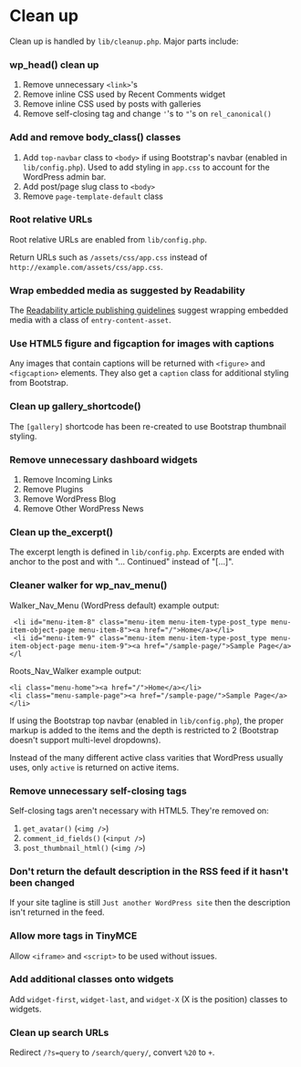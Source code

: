 # Clean up

Clean up is handled by `lib/cleanup.php`. Major parts include:

### wp_head() clean up

1. Remove unnecessary `<link>`'s
2. Remove inline CSS used by Recent Comments widget
3. Remove inline CSS used by posts with galleries
4. Remove self-closing tag and change `'`'s to `"`'s on `rel_canonical()`

### Add and remove body_class() classes

1. Add `top-navbar` class to `<body>` if using Bootstrap's navbar (enabled in `lib/config.php`). Used to add styling in `app.css` to account for the WordPress admin bar.
2. Add post/page slug class to `<body>`
3. Remove `page-template-default` class

### Root relative URLs

Root relative URLs are enabled from `lib/config.php`.

Return URLs such as `/assets/css/app.css` instead of `http://example.com/assets/css/app.css`.

### Wrap embedded media as suggested by Readability

The [Readability article publishing guidelines](http://www.readability.com/developers/guidelines#publisher) suggest wrapping embedded media with a class of `entry-content-asset`.

### Use HTML5 figure and figcaption for images with captions

Any images that contain captions will be returned with `<figure>` and `<figcaption>` elements. They also get a `caption` class for additional styling from Bootstrap.

### Clean up gallery_shortcode()

The `[gallery]` shortcode has been re-created to use Bootstrap thumbnail styling.

### Remove unnecessary dashboard widgets

1. Remove Incoming Links
2. Remove Plugins
3. Remove WordPress Blog
4. Remove Other WordPress News

### Clean up the_excerpt()

The excerpt length is defined in `lib/config.php`. Excerpts are ended with anchor to the post and with "… Continued" instead of "[…]".

### Cleaner walker for wp_nav_menu()

Walker_Nav_Menu (WordPress default) example output:

     <li id="menu-item-8" class="menu-item menu-item-type-post_type menu-item-object-page menu-item-8"><a href="/">Home</a></li>
     <li id="menu-item-9" class="menu-item menu-item-type-post_type menu-item-object-page menu-item-9"><a href="/sample-page/">Sample Page</a></l

Roots_Nav_Walker example output:

    <li class="menu-home"><a href="/">Home</a></li>
    <li class="menu-sample-page"><a href="/sample-page/">Sample Page</a></li>

If using the Bootstrap top navbar (enabled in `lib/config.php`), the proper markup is added to the items and the depth is restricted to 2 (Bootstrap doesn't support multi-level dropdowns).

Instead of the many different active class varities that WordPress usually uses, only `active` is returned on active items.

### Remove unnecessary self-closing tags

Self-closing tags aren't necessary with HTML5. They're removed on:

1. `get_avatar()` (`<img />`)
2. `comment_id_fields()` (`<input />`)
3. `post_thumbnail_html()` (`<img />`)

### Don't return the default description in the RSS feed if it hasn't been changed

If your site tagline is still `Just another WordPress site` then the description isn't returned in the feed.

### Allow more tags in TinyMCE

Allow `<iframe>` and `<script>` to be used without issues.

### Add additional classes onto widgets

Add `widget-first`, `widget-last`, and `widget-X` (X is the position) classes to widgets.

### Clean up search URLs

Redirect `/?s=query` to `/search/query/`, convert `%20` to `+`.